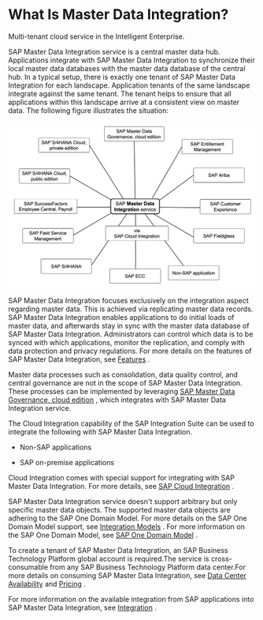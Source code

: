 <!-- loiodab76d5506a44c8e85f314fc3be30e13 -->

# What Is Master Data Integration?

Multi-tenant cloud service in the Intelligent Enterprise. 

SAP Master Data Integration service is a central master data hub. Applications integrate with SAP Master Data Integration to synchronize their local master data databases with the master data database of the central hub. In a typical setup, there is exactly one tenant of SAP Master Data Integration for each landscape. Application tenants of the same landscape integrate against the same tenant. The tenant helps to ensure that all applications within this landscape arrive at a consistent view on master data. The following figure illustrates the situation:

![SAP Master Data Integration — Overview](images/MDI_overview_e3c0856.png)

SAP Master Data Integration focuses exclusively on the integration aspect regarding master data. This is achieved via replicating master data records. SAP Master Data Integration enables applications to do initial loads of master data, and afterwards stay in sync with the master data database of SAP Master Data Integration. Administrators can control which data is to be synced with which applications, monitor the replication, and comply with data protection and privacy regulations. For more details on the features of SAP Master Data Integration, see [Features](../features/features-832c2df.md) .

Master data processes such as consolidation, data quality control, and central governance are not in the scope of SAP Master Data Integration. These processes can be implemented by leveraging [SAP Master Data Governance, cloud edition](https://www.sapstore.com/solutions/77000/SAP-Master-Data-Governance%2C-cloud-edition) , which integrates with SAP Master Data Integration service.

The Cloud Integration capability of the SAP Integration Suite can be used to integrate the following with SAP Master Data Integration.

-   Non-SAP applications

-   SAP on-premise applications


Cloud Integration comes with special support for integrating with SAP Master Data Integration. For more details, see [SAP Cloud Integration](https://help.sap.com/docs/CLOUD_INTEGRATION?locale=en-US) .

SAP Master Data Integration service doesn't support arbitrary but only specific master data objects. The supported master data objects are adhering to the SAP One Domain Model. For more details on the SAP One Domain Model support, see [Integration Models](integration-models-8882bf9.md) . For more information on the SAP One Domain Model, see [SAP One Domain Model](https://help.sap.com/docs/SAP_ODM/ea7614c1cd0349e58d7f2b04b562d625/2aa15254bfac45a6970d26b6192093cc.html) .

To create a tenant of SAP Master Data Integration, an SAP Business Technology Platform global account is required.The service is cross-consumable from any SAP Business Technology Platform data center.For more details on consuming SAP Master Data Integration, see [Data Center Availability](data-center-availability-ab183ca.md) and [Pricing](pricing-741ef3f.md) .

For more information on the available integration from SAP applications into SAP Master Data Integration, see [Integration](../integration/integration-a504461.md) .

